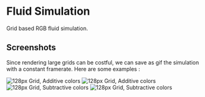 # Fluid Simulation
Grid based RGB fluid simulation.

## Screenshots
Since rendering large grids can be costful, we can save as gif the simulation with a constant framerate.
Here are some examples :

![128px Grid, Additive colors](renders/128_add.gif)
![128px Grid, Additive colors](renders/128_add_2.gif)
![128px Grid, Subtractive colors](renders/128_sub.gif)
![128px Grid, Subtractive colors](renders/128_sub_2.gif)